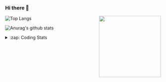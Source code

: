 ### Hi there 👋

<!--
**tao8687/tao8687** is a ✨ _special_ ✨ repository because its `README.md` (this file) appears on your GitHub profile.

Here are some ideas to get you started:

- 🔭 I’m currently working on ...
- 🌱 I’m currently learning ...
- 👯 I’m looking to collaborate on ...
- 🤔 I’m looking for help with ...
- 💬 Ask me about ...
- 📫 How to reach me: ...
- 😄 Pronouns: ...
- ⚡ Fun fact: ...
-->

<img align='right' src="https://media.giphy.com/media/M9gbBd9nbDrOTu1Mqx/giphy.gif" width="200">

  
![Top Langs](https://github-readme-stats.vercel.app/api/top-langs/?username=tao8687&layout=compact&title_color=23238E&text_color=A67D3D)

![Anurag's github stats](https://github-readme-stats.vercel.app/api?username=tao8687&show_icons=true&&text_color=A67D3D&title_color=23238E&show_icons=false&count_private=true&hide=stars)

<details>
  <summary>:zap: Coding Stats</summary>
  <b>
<!--START_SECTION:waka-->

```text
From: 09 July 2022 - To: 16 July 2022

C             14 hrs 13 mins  ██████████████▓░░░░░░░░░░   59.20 %
C++           4 hrs 48 mins   █████░░░░░░░░░░░░░░░░░░░░   20.02 %
Makefile      1 hr 39 mins    █▓░░░░░░░░░░░░░░░░░░░░░░░   06.89 %
Text          1 hr 38 mins    █▓░░░░░░░░░░░░░░░░░░░░░░░   06.80 %
Markdown      1 hr 27 mins    █▓░░░░░░░░░░░░░░░░░░░░░░░   06.09 %
Other         9 mins          ▒░░░░░░░░░░░░░░░░░░░░░░░░   00.68 %
```

<!--END_SECTION:waka-->
</details>

